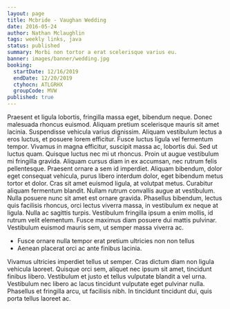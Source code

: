 ```yaml
---
layout: page
title: Mcbride - Vaughan Wedding
date: 2016-05-24
author: Nathan Mclaughlin
tags: weekly links, java
status: published
summary: Morbi non tortor a erat scelerisque varius eu.
banner: images/banner/wedding.jpg
booking:
  startDate: 12/16/2019
  endDate: 12/20/2019
  ctyhocn: ATLGRHX
  groupCode: MVW
published: true
---
```

Praesent et ligula lobortis, fringilla massa eget, bibendum neque. Donec malesuada rhoncus euismod. Aliquam pretium scelerisque mauris sit amet lacinia. Suspendisse vehicula varius dignissim. Aliquam vestibulum lectus a eros luctus, et posuere lorem efficitur. Fusce luctus ligula vel fermentum tempor. Vivamus in magna efficitur, suscipit massa ac, lobortis dui. Sed ut luctus quam.
Quisque luctus nec mi ut rhoncus. Proin ut augue vestibulum mi fringilla gravida. Aliquam cursus diam in ex accumsan, nec rutrum felis pellentesque. Praesent ornare a sem id imperdiet. Aliquam bibendum, dolor eget consequat vehicula, purus libero interdum dolor, eget bibendum metus tortor et dolor. Cras sit amet euismod ligula, at volutpat metus. Curabitur aliquam fermentum blandit. Nullam rutrum convallis augue at vestibulum. Nulla posuere nunc sit amet est ornare gravida. Phasellus bibendum, lectus quis facilisis rhoncus, orci lectus viverra massa, in vestibulum ex neque at ligula. Nulla ac sagittis turpis. Vestibulum fringilla ipsum a enim mollis, id rutrum velit elementum. Fusce maximus diam posuere dui mattis pulvinar. Vestibulum euismod mauris sem, ut semper massa viverra ac.

* Fusce ornare nulla tempor erat pretium ultricies non non tellus
* Aenean placerat orci ac ante finibus lacinia.

Vivamus ultricies imperdiet tellus ut semper. Cras dictum diam non ligula vehicula laoreet. Quisque orci sem, aliquet nec ipsum sit amet, tincidunt finibus libero. Vestibulum et justo et tellus vulputate blandit a vel urna. Vestibulum nec libero ac lacus tincidunt vulputate eget pulvinar nulla. Phasellus et fringilla arcu, ut facilisis nibh. In tincidunt tincidunt dui, quis porta tellus laoreet ac.
